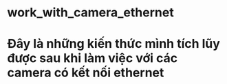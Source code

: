# work_with_camera_ethernet
# Đây là những kiến thức mình tích lũy được sau khi làm việc với các camera có kết nối ethernet